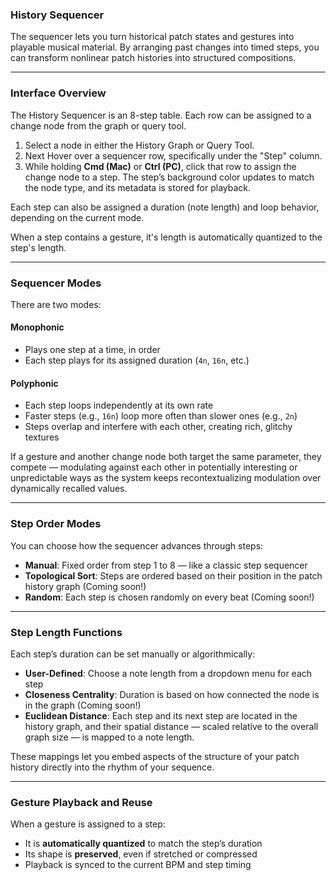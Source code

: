 ### History Sequencer

The sequencer lets you turn historical patch states and gestures into playable musical material. By arranging past changes into timed steps, you can transform nonlinear patch histories into structured compositions.

---

### Interface Overview

The History Sequencer is an 8-step table. Each row can be assigned to a change node from the graph or query tool. 

1. Select a node in either the History Graph or Query Tool. 
2. Next Hover over a sequencer row, specifically under the "Step" column. 
3. While holding **Cmd (Mac)** or **Ctrl (PC)**, click that row to assign the change node to a step. The step’s background color updates to match the node type, and its metadata is stored for playback.

Each step can also be assigned a duration (note length) and loop behavior, depending on the current mode.

When a step contains a gesture, it's length is automatically quantized to the step's length. 

---

### Sequencer Modes

There are two modes:

#### Monophonic  
- Plays one step at a time, in order  
- Each step plays for its assigned duration (`4n`, `16n`, etc.)

#### Polyphonic  
- Each step loops independently at its own rate  
- Faster steps (e.g., `16n`) loop more often than slower ones (e.g., `2n`)  
- Steps overlap and interfere with each other, creating rich, glitchy textures  

If a gesture and another change node both target the same parameter, they compete — modulating against each other in potentially interesting or unpredictable ways as the system keeps recontextualizing modulation over dynamically recalled values.

---

### Step Order Modes

You can choose how the sequencer advances through steps:

- **Manual**: Fixed order from step 1 to 8 — like a classic step sequencer  
- **Topological Sort**: Steps are ordered based on their position in the patch history graph (Coming soon!)
- **Random**: Each step is chosen randomly on every beat (Coming soon!)

---

### Step Length Functions

Each step’s duration can be set manually or algorithmically:

- **User-Defined**: Choose a note length from a dropdown menu for each step  
- **Closeness Centrality**: Duration is based on how connected the node is in the graph (Coming soon!)
- **Euclidean Distance**: Each step and its next step are located in the history graph, and their spatial distance — scaled relative to the overall graph size — is mapped to a note length.

These mappings let you embed aspects of the structure of your patch history directly into the rhythm of your sequence.

---

### Gesture Playback and Reuse

When a gesture is assigned to a step:

- It is **automatically quantized** to match the step’s duration  
- Its shape is **preserved**, even if stretched or compressed  
- Playback is synced to the current BPM and step timing  


